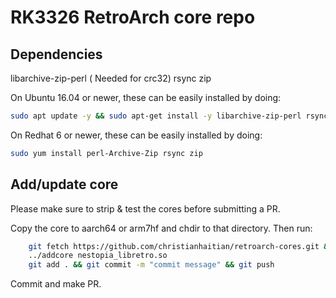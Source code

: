 # RK3326 RetroArch core repo

## Dependencies

libarchive-zip-perl ( Needed for crc32)
rsync
zip

On Ubuntu 16.04 or newer, these can be easily installed by doing:
```bash
sudo apt update -y && sudo apt-get install -y libarchive-zip-perl rsync zip
```

On Redhat 6 or newer, these can be easily installed by doing:
```bash
sudo yum install perl-Archive-Zip rsync zip
```

## Add/update core

Please make sure to strip & test the cores before submitting a PR.

Copy the core to aarch64 or arm7hf and chdir to that directory. Then run:
```bash
    git fetch https://github.com/christianhaitian/retroarch-cores.git && git merge https://github.com/christianhaitian/retroarch-cores.git/master
    ../addcore nestopia_libretro.so
    git add . && git commit -m "commit message" && git push
```

Commit and make PR.

